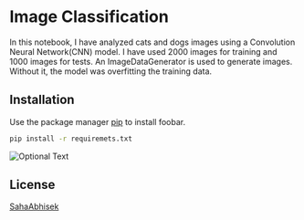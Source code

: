 # Image Classification

In this notebook, I have analyzed cats and dogs images using a Convolution Neural Network(CNN) model. I have used 2000 images for training and 1000 images for tests. An ImageDataGenerator is used to generate images. Without it, the model was overfitting the training data.

## Installation

Use the package manager [pip](https://pip.pypa.io/en/stable/) to install foobar.

```bash
pip install -r requiremets.txt
```

![Optional Text](/image/predictions.png)

## License
[SahaAbhisek](https://github.com/SahaAbhisek/)
